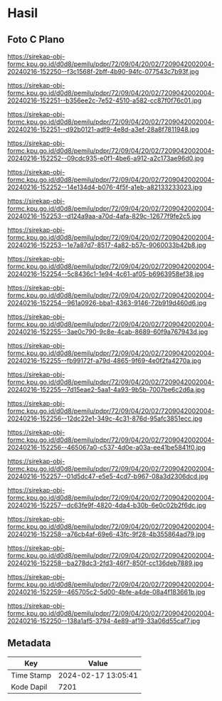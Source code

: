 # Hasil

## Foto C Plano

https://sirekap-obj-formc.kpu.go.id/d0d8/pemilu/pdpr/72/09/04/20/02/7209042002004-20240216-152250--f3c1568f-2bff-4b90-94fc-077543c7b93f.jpg

https://sirekap-obj-formc.kpu.go.id/d0d8/pemilu/pdpr/72/09/04/20/02/7209042002004-20240216-152251--b356ee2c-7e52-4510-a582-cc87f0f76c01.jpg

https://sirekap-obj-formc.kpu.go.id/d0d8/pemilu/pdpr/72/09/04/20/02/7209042002004-20240216-152251--d92b0121-adf9-4e8d-a3ef-28a8f7811948.jpg

https://sirekap-obj-formc.kpu.go.id/d0d8/pemilu/pdpr/72/09/04/20/02/7209042002004-20240216-152252--09cdc935-e0f1-4be6-a912-a2c173ae96d0.jpg

https://sirekap-obj-formc.kpu.go.id/d0d8/pemilu/pdpr/72/09/04/20/02/7209042002004-20240216-152252--14e134d4-b076-4f5f-a1eb-a82133233023.jpg

https://sirekap-obj-formc.kpu.go.id/d0d8/pemilu/pdpr/72/09/04/20/02/7209042002004-20240216-152253--d124a9aa-a70d-4afa-829c-12677f9fe2c5.jpg

https://sirekap-obj-formc.kpu.go.id/d0d8/pemilu/pdpr/72/09/04/20/02/7209042002004-20240216-152253--1e7a87d7-8517-4a82-b57c-9060033b42b8.jpg

https://sirekap-obj-formc.kpu.go.id/d0d8/pemilu/pdpr/72/09/04/20/02/7209042002004-20240216-152254--5c8436c1-1e94-4c61-af05-b6963958ef38.jpg

https://sirekap-obj-formc.kpu.go.id/d0d8/pemilu/pdpr/72/09/04/20/02/7209042002004-20240216-152254--961a0926-bba1-4363-9146-72b919d460d6.jpg

https://sirekap-obj-formc.kpu.go.id/d0d8/pemilu/pdpr/72/09/04/20/02/7209042002004-20240216-152255--3ae0c790-9c8e-4cab-8689-60f9a767943d.jpg

https://sirekap-obj-formc.kpu.go.id/d0d8/pemilu/pdpr/72/09/04/20/02/7209042002004-20240216-152255--fb99172f-a79d-4865-9f69-4e0f2fa4270a.jpg

https://sirekap-obj-formc.kpu.go.id/d0d8/pemilu/pdpr/72/09/04/20/02/7209042002004-20240216-152255--7d15eae2-5aa1-4a93-9b5b-7007be6c2d6a.jpg

https://sirekap-obj-formc.kpu.go.id/d0d8/pemilu/pdpr/72/09/04/20/02/7209042002004-20240216-152256--12dc22e1-349c-4c31-876d-95afc3851ecc.jpg

https://sirekap-obj-formc.kpu.go.id/d0d8/pemilu/pdpr/72/09/04/20/02/7209042002004-20240216-152256--465067a0-c537-4d0e-a03a-ee41be5841f0.jpg

https://sirekap-obj-formc.kpu.go.id/d0d8/pemilu/pdpr/72/09/04/20/02/7209042002004-20240216-152257--01d5dc47-e5e5-4cd7-b967-08a3d2306dcd.jpg

https://sirekap-obj-formc.kpu.go.id/d0d8/pemilu/pdpr/72/09/04/20/02/7209042002004-20240216-152257--dc63fe9f-4820-4da4-b30b-6e0c02b2f6dc.jpg

https://sirekap-obj-formc.kpu.go.id/d0d8/pemilu/pdpr/72/09/04/20/02/7209042002004-20240216-152258--a76cb4af-69e6-43fc-9f28-4b355864ad79.jpg

https://sirekap-obj-formc.kpu.go.id/d0d8/pemilu/pdpr/72/09/04/20/02/7209042002004-20240216-152258--ba278dc3-2fd3-46f7-850f-cc136deb7889.jpg

https://sirekap-obj-formc.kpu.go.id/d0d8/pemilu/pdpr/72/09/04/20/02/7209042002004-20240216-152259--465705c2-5d00-4bfe-a4de-08a4f183661b.jpg

https://sirekap-obj-formc.kpu.go.id/d0d8/pemilu/pdpr/72/09/04/20/02/7209042002004-20240216-152250--138a1af5-3794-4e89-af19-33a06d55caf7.jpg


## Metadata

| Key        | Value               |
| ---------- | ------------------- |
| Time Stamp | 2024-02-17 13:05:41 |
| Kode Dapil | 7201                |



